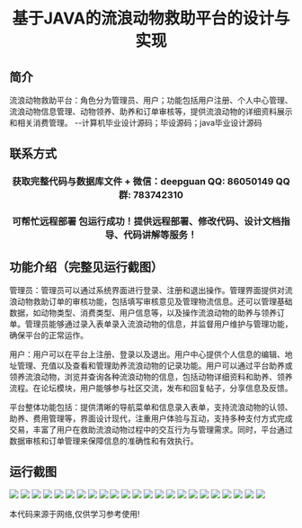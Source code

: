 <p><h1 align="center">基于JAVA的流浪动物救助平台的设计与实现</h1></p>

## 简介
流浪动物救助平台：角色分为管理员、用户；功能包括用户注册、个人中心管理、流浪动物信息管理、动物领养、助养和订单审核等，提供流浪动物的详细资料展示和相关消费管理。    --计算机毕业设计源码；毕设源码；java毕业设计源码


## 联系方式
<p><h3 align="center">获取完整代码与数据库文件 + 微信：deepguan QQ: 86050149 QQ群: 783742310</h3></p>
<p><h3 align="center">可帮忙远程部署 包运行成功！提供远程部署、修改代码、设计文档指导、代码讲解等服务！</h3></p>

## 功能介绍（完整见运行截图）
管理员：管理员可以通过系统界面进行登录、注册和退出操作。管理界面提供对流浪动物救助订单的审核功能，包括填写审核意见及管理物流信息。还可以管理基础数据，如动物类型、消费类型、用户信息等，以及操作流浪动物的助养与领养订单。管理员能够通过录入表单录入流浪动物的信息，并监督用户维护与管理功能，确保平台的正常运作。

用户：用户可以在平台上注册、登录以及退出。用户中心提供个人信息的编辑、地址管理、充值以及查看和管理助养流浪动物的记录功能。用户可以通过平台助养或领养流浪动物，浏览并查询各种流浪动物的信息，包括动物详细资料和助养、领养流程。在论坛模块，用户能够参与社区交流，发布和回复帖子，分享信息及反馈。

平台整体功能包括：提供清晰的导航菜单和信息录入表单，支持流浪动物的认领、助养、费用管理等，界面设计现代，注重用户体验与互动，支持多种支付方式完成交易，丰富了用户在救助流浪动物过程中的交互行为与管理需求。同时，平台通过数据审核和订单管理来保障信息的准确性和有效执行。


## 运行截图
![](https://bs-1329754181.cos.ap-shanghai.myqcloud.com/spring/StrayAnimalRescuePlatformDesignAndImplementation/img/001.jpg)
![](https://bs-1329754181.cos.ap-shanghai.myqcloud.com/spring/StrayAnimalRescuePlatformDesignAndImplementation/img/002.jpg)
![](https://bs-1329754181.cos.ap-shanghai.myqcloud.com/spring/StrayAnimalRescuePlatformDesignAndImplementation/img/003.jpg)
![](https://bs-1329754181.cos.ap-shanghai.myqcloud.com/spring/StrayAnimalRescuePlatformDesignAndImplementation/img/004.jpg)
![](https://bs-1329754181.cos.ap-shanghai.myqcloud.com/spring/StrayAnimalRescuePlatformDesignAndImplementation/img/005.jpg)
![](https://bs-1329754181.cos.ap-shanghai.myqcloud.com/spring/StrayAnimalRescuePlatformDesignAndImplementation/img/006.jpg)
![](https://bs-1329754181.cos.ap-shanghai.myqcloud.com/spring/StrayAnimalRescuePlatformDesignAndImplementation/img/007.jpg)
![](https://bs-1329754181.cos.ap-shanghai.myqcloud.com/spring/StrayAnimalRescuePlatformDesignAndImplementation/img/008.jpg)
![](https://bs-1329754181.cos.ap-shanghai.myqcloud.com/spring/StrayAnimalRescuePlatformDesignAndImplementation/img/009.jpg)
![](https://bs-1329754181.cos.ap-shanghai.myqcloud.com/spring/StrayAnimalRescuePlatformDesignAndImplementation/img/010.jpg)
![](https://bs-1329754181.cos.ap-shanghai.myqcloud.com/spring/StrayAnimalRescuePlatformDesignAndImplementation/img/011.jpg)
![](https://bs-1329754181.cos.ap-shanghai.myqcloud.com/spring/StrayAnimalRescuePlatformDesignAndImplementation/img/012.jpg)
![](https://bs-1329754181.cos.ap-shanghai.myqcloud.com/spring/StrayAnimalRescuePlatformDesignAndImplementation/img/013.jpg)
![](https://bs-1329754181.cos.ap-shanghai.myqcloud.com/spring/StrayAnimalRescuePlatformDesignAndImplementation/img/014.jpg)
![](https://bs-1329754181.cos.ap-shanghai.myqcloud.com/spring/StrayAnimalRescuePlatformDesignAndImplementation/img/015.jpg)
![](https://bs-1329754181.cos.ap-shanghai.myqcloud.com/spring/StrayAnimalRescuePlatformDesignAndImplementation/img/016.jpg)
![](https://bs-1329754181.cos.ap-shanghai.myqcloud.com/spring/StrayAnimalRescuePlatformDesignAndImplementation/img/017.jpg)
![](https://bs-1329754181.cos.ap-shanghai.myqcloud.com/spring/StrayAnimalRescuePlatformDesignAndImplementation/img/018.jpg)
![](https://bs-1329754181.cos.ap-shanghai.myqcloud.com/spring/StrayAnimalRescuePlatformDesignAndImplementation/img/019.jpg)
![](https://bs-1329754181.cos.ap-shanghai.myqcloud.com/spring/StrayAnimalRescuePlatformDesignAndImplementation/img/020.jpg)
![](https://bs-1329754181.cos.ap-shanghai.myqcloud.com/spring/StrayAnimalRescuePlatformDesignAndImplementation/img/021.jpg)
![](https://bs-1329754181.cos.ap-shanghai.myqcloud.com/spring/StrayAnimalRescuePlatformDesignAndImplementation/img/022.jpg)
![](https://bs-1329754181.cos.ap-shanghai.myqcloud.com/spring/StrayAnimalRescuePlatformDesignAndImplementation/img/023.jpg)

<p>本代码来源于网络,仅供学习参考使用!</p>
